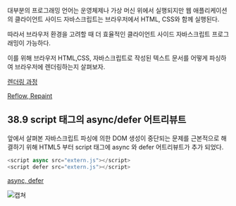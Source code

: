 대부분의 프로그래밍 언어는 운영체제나 가상 머신 위에서 실행되지만 웹 애플리케이션의 클라이언트 사이드 자바스크립트는 브라우저에서 HTML, CSS와 함께 실행된다.

따라서 브라우저 환경을 고려할 때 더 효율적인 클라이언트 사이드 자바스크립트 프로그래밍이 가능하다.

이를 위해 브라우저 HTML,CSS, 자바스크립트로 작성된 텍스트 문서를 어떻게 파싱하여 브라우저에 렌더링하는지 살펴보자.

[렌더링 과정](https://beomy.github.io/tech/browser/browser-rendering/)

[Reflow, Repaint](https://chanyeong.com/blog/post/43)

## 38.9 script 태그의 async/defer 어트리뷰트

앞에서 살펴본 자바스크립트 파싱에 의한 DOM 생성이 중단되는 문제를 근본적으로 해결하기 위해 HTML5 부터 script 태그에 async 와 defer 어트리뷰트가 추가 되었다.

```js 
<script async src="extern.js"></script>
<script defer src="extern.js"></script>
```

[async, defer](https://beomy.github.io/tech/browser/async-defer/)

![캡쳐](https://github.com/yunhu0524/modern-js-deep-dive/issues/1#issue-996033716)
